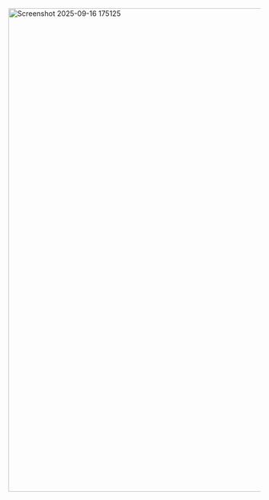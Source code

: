 <img width="1914" height="967" alt="Screenshot 2025-09-16 175125" src="https://github.com/user-attachments/assets/4a23fd15-e9a8-4ff8-bf63-e5b82a45bbeb" />
